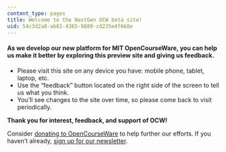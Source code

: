 ```yaml
---
content_type: pages
title: Welcome to the NextGen OCW beta site!
uid: 54c3d2a8-ab81-4365-9889-cd235e4f668e
---
```

#### **As we develop our new platform for MIT OpenCourseWare, you can help us make it better by exploring this preview site and giving us feedback.**

- Please visit this site on any device you have: mobile phone, tablet, laptop, etc.
- Use the “feedback” button located on the right side of the screen to tell us what you think.
- You’ll see changes to the site over time, so please come back to visit periodically.

**Thank you for interest, feedback, and support of OCW!**

  
Consider [donating to OpenCourseWare](https://giving.mit.edu/give/to/ocw/?utm_source=ocw&utm_medium=nextgen&utm_campaign=20th) to help further our efforts. If you haven’t already, [sign up for our newsletter](https://ocw.mit.edu/subscribe/index.htm?utm_source=nextgenocw).